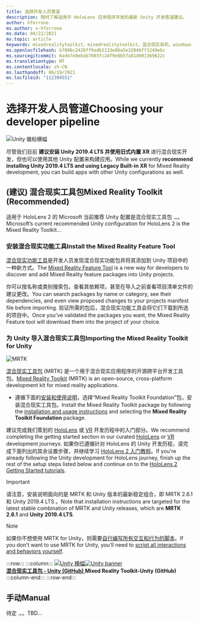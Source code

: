 ```yaml
---
title: 选择开发人员管道
description: 随时了解适用于 HoloLens 应用程序开发的最新 Unity 开发管道建议。
author: hferrone
ms.author: v-hferrone
ms.date: 04/22/2021
ms.topic: article
keywords: mixedrealitytoolkit，mixedrealitytoolkit，混合现实耳机，windows mixed reality 耳机，虚拟现实耳机，unity
ms.openlocfilehash: b7896c2426ff9adb1133e86a5e3204bff1249ebc
ms.sourcegitcommit: 6ade7e8ebab7003fc24f9e0b5fa81d091369622c
ms.translationtype: MT
ms.contentlocale: zh-CN
ms.lasthandoff: 06/19/2021
ms.locfileid: "112394551"
---
```

# <a name="choosing-your-developer-pipeline"></a><span data-ttu-id="babab-104">选择开发人员管道</span><span class="sxs-lookup"><span data-stu-id="babab-104">Choosing your developer pipeline</span></span>

![Unity 徽标横幅](../images/unity_logo_banner.png)<br>

<span data-ttu-id="babab-106">尽管我们目前 **建议安装 Unity 2019.4 LTS 并使用旧式内置 XR** 进行混合现实开发，但也可以使用其他 Unity 配置来构建应用。</span><span class="sxs-lookup"><span data-stu-id="babab-106">While we currently **recommend installing Unity 2019.4 LTS and using Legacy Built-in XR** for Mixed Reality development, you can build apps with other Unity configurations as well.</span></span>

## <a name="mixed-reality-toolkit-recommended"></a><span data-ttu-id="babab-107"> (建议) 混合现实工具包</span><span class="sxs-lookup"><span data-stu-id="babab-107">Mixed Reality Toolkit (Recommended)</span></span>

<span data-ttu-id="babab-108">适用于 HoloLens 2 的 Microsoft 当前推荐 Unity 配置是混合现实工具包 .。。</span><span class="sxs-lookup"><span data-stu-id="babab-108">Microsoft’s current recommended Unity configuration for HoloLens 2 is the Mixed Reality Toolkit...</span></span>

### <a name="install-the-mixed-reality-feature-tool"></a><span data-ttu-id="babab-109">安装混合现实功能工具</span><span class="sxs-lookup"><span data-stu-id="babab-109">Install the Mixed Reality Feature Tool</span></span>

<span data-ttu-id="babab-110">[混合现实功能工具](welcome-to-mr-feature-tool.md)是开发人员发现混合现实功能包并将其添加到 Unity 项目中的一种新方式。</span><span class="sxs-lookup"><span data-stu-id="babab-110">The [Mixed Reality Feature Tool](welcome-to-mr-feature-tool.md) is a new way for developers to discover and add Mixed Reality feature packages into Unity projects.</span></span> 

<span data-ttu-id="babab-111">你可以按名称或类别搜索包，查看其依赖项，甚至在导入之前查看项目清单文件的建议更改。</span><span class="sxs-lookup"><span data-stu-id="babab-111">You can search packages by name or category, see their dependencies, and even view proposed changes to your projects manifest file before importing.</span></span> <span data-ttu-id="babab-112">验证所需的包后，混合现实功能工具会将它们下载到所选的项目中。</span><span class="sxs-lookup"><span data-stu-id="babab-112">Once you've validated the packages you want, the Mixed Reality Feature tool will download them into the project of your choice.</span></span>

### <a name="importing-the-mixed-reality-toolkit-for-unity"></a><span data-ttu-id="babab-113">为 Unity 导入混合现实工具包</span><span class="sxs-lookup"><span data-stu-id="babab-113">Importing the Mixed Reality Toolkit for Unity</span></span>

![MRTK](../../design/images/MRTK_UX_Hero.png)

<span data-ttu-id="babab-115">[混合现实工具包](mrtk-getting-started.md) (MRTK) 是一个用于混合现实应用程序的开源跨平台开发工具包。</span><span class="sxs-lookup"><span data-stu-id="babab-115">[Mixed Reality Toolkit](mrtk-getting-started.md) (MRTK) is an open-source, cross-platform development kit for mixed reality applications.</span></span> 

* <span data-ttu-id="babab-116">遵循下面的[安装和使用说明](welcome-to-mr-feature-tool.md#system-requirements)，选择“Mixed Reality Toolkit Foundation”包，安装混合现实工具包。</span><span class="sxs-lookup"><span data-stu-id="babab-116">Install the Mixed Reality Toolkit package by following the [installation and usage instructions](welcome-to-mr-feature-tool.md#system-requirements) and selecting the **Mixed Reality Toolkit Foundation** package.</span></span>

<span data-ttu-id="babab-117">建议完成我们策划的 [HoloLens](unity-development-overview.md#1-getting-started) 或 [VR](unity-development-wmr-overview.md#1-getting-started) 开发历程中的入门部分。</span><span class="sxs-lookup"><span data-stu-id="babab-117">We recommend completing the getting started section in our curated [HoloLens](unity-development-overview.md#1-getting-started) or [VR](unity-development-wmr-overview.md#1-getting-started) development journeys.</span></span> <span data-ttu-id="babab-118">如果你已遵循针对 HoloLens 的 Unity 开发历程，请完成下面列出的其余设置步骤，并继续学习 [HoloLens 2 入门教程](tutorials/mr-learning-base-01.md)。</span><span class="sxs-lookup"><span data-stu-id="babab-118">If you're already following the Unity development for HoloLens journey, finish up the rest of the setup steps listed below and continue on to the [HoloLens 2 Getting Started tutorials](tutorials/mr-learning-base-01.md).</span></span>

> [!IMPORTANT]
> <span data-ttu-id="babab-119">请注意，安装说明面向的是 MRTK 和 Unity 版本的最新稳定组合，即 MRTK 2.6.1 和 Unity 2019.4 LTS 。</span><span class="sxs-lookup"><span data-stu-id="babab-119">Note that installation instructions are targeted for the latest stable combination of MRTK and Unity releases, which are **MRTK 2.6.1** and **Unity 2019.4 LTS**.</span></span>

> [!NOTE]
> <span data-ttu-id="babab-120">如果你不想使用 MRTK for Unity，则需要[自行编写所有交互和行为的脚本](configure-unity-project.md)。</span><span class="sxs-lookup"><span data-stu-id="babab-120">If you don't want to use MRTK for Unity, you'll need to [script all interactions and behaviors yourself](configure-unity-project.md).</span></span>

:::row:::
    :::column:::
        <span data-ttu-id="babab-121"><a href="https://github.com/Microsoft/MixedRealityToolkit-Unity" target="_blank">![Unity 横幅](../images/MRTK-Unity-Banner.png)</span><span class="sxs-lookup"><span data-stu-id="babab-121"><a href="https://github.com/Microsoft/MixedRealityToolkit-Unity" target="_blank">![Unity banner](../images/MRTK-Unity-Banner.png)</span></span><br><span data-ttu-id="babab-122">**混合现实工具包 - Unity (GitHub)** </a></span><span class="sxs-lookup"><span data-stu-id="babab-122">**Mixed Reality Toolkit-Unity (GitHub)**</a></span></span><br>
    :::column-end:::
:::row-end:::

## <a name="manual"></a><span data-ttu-id="babab-123">手动</span><span class="sxs-lookup"><span data-stu-id="babab-123">Manual</span></span> 

<span data-ttu-id="babab-124">待定 .。。</span><span class="sxs-lookup"><span data-stu-id="babab-124">TBD...</span></span>